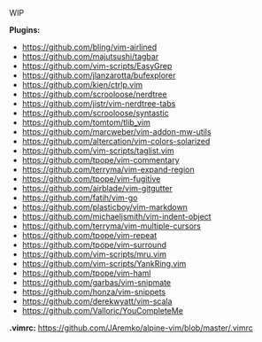 WIP

**Plugins:**
- https://github.com/bling/vim-airlined 
- https://github.com/majutsushi/tagbar 
- https://github.com/vim-scripts/EasyGrep 
- https://github.com/jlanzarotta/bufexplorer 
- https://github.com/kien/ctrlp.vim 
- https://github.com/scrooloose/nerdtree  
- https://github.com/jistr/vim-nerdtree-tabs 
- https://github.com/scrooloose/syntastic 
- https://github.com/tomtom/tlib_vim 
- https://github.com/marcweber/vim-addon-mw-utils 
- https://github.com/altercation/vim-colors-solarized 
- https://github.com/vim-scripts/taglist.vim 
- https://github.com/tpope/vim-commentary 
- https://github.com/terryma/vim-expand-region 
- https://github.com/tpope/vim-fugitive 
- https://github.com/airblade/vim-gitgutter 
- https://github.com/fatih/vim-go 
- https://github.com/plasticboy/vim-markdown 
- https://github.com/michaeljsmith/vim-indent-object 
- https://github.com/terryma/vim-multiple-cursors 
- https://github.com/tpope/vim-repeat 
- https://github.com/tpope/vim-surround 
- https://github.com/vim-scripts/mru.vim 
- https://github.com/vim-scripts/YankRing.vim 
- https://github.com/tpope/vim-haml 
- https://github.com/garbas/vim-snipmate 
- https://github.com/honza/vim-snippets 
- https://github.com/derekwyatt/vim-scala 
- https://github.com/Valloric/YouCompleteMe

**.vimrc:** https://github.com/JAremko/alpine-vim/blob/master/.vimrc
